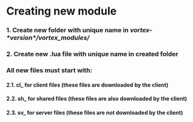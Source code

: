 # Creating new module

### 1. Create new folder with unique name in *vortex-\*version\*/vortex_modules/*

### 2. Create new .lua file with unique name in created folder
### All new files must start with:
#### 2.1. cl_ for client files (these files are downloaded by the client)
#### 2.2. sh_ for shared files (these files are also downloaded by the client)
#### 2.3. sv_ for server files (these files are *not* downloaded by the client)
